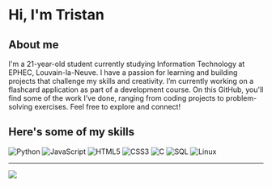 # Hi, I'm Tristan

## About me
I'm a 21-year-old student currently studying Information Technology at EPHEC, Louvain-la-Neuve. I have a passion for learning and building projects that challenge my skills and creativity. I’m currently working on a flashcard application as part of a development course. On this GitHub, you'll find some of the work I’ve done, ranging from coding projects to problem-solving exercises. Feel free to explore and connect!

## Here's some of my skills

![Python](https://img.shields.io/badge/python-3670A0?style=for-the-badge&logo=python&logoColor=ffdd54)
![JavaScript](https://img.shields.io/badge/javascript-%23323330.svg?style=for-the-badge&logo=javascript&logoColor=%23F7DF1E)
![HTML5](https://img.shields.io/badge/html5-%23E34F26.svg?style=for-the-badge&logo=html5&logoColor=white) 
![CSS3](https://img.shields.io/badge/css3-%231572B6.svg?style=for-the-badge&logo=css3&logoColor=white)
![C](https://img.shields.io/badge/C-00599C?style=for-the-badge&logo=c&logoColor=white)
![SQL](https://img.shields.io/badge/SQL-003B57?style=for-the-badge&logo=sqlite&logoColor=white)
![Linux](https://img.shields.io/badge/Linux-00599C?style=for-the-badge&logo=linux&logoColor=white)




---

[![](https://visitcount.itsvg.in/api?id=tvalcke&label=Profile%20Views&color=2&icon=1&pretty=true)](https://visitcount.itsvg.in)
